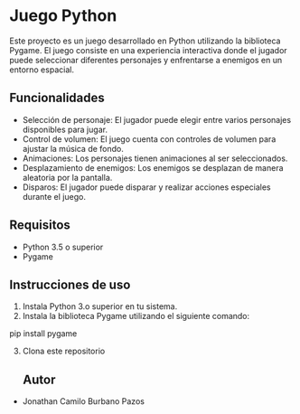 # Juego Python

Este proyecto es un juego desarrollado en Python utilizando la biblioteca Pygame. 
El juego consiste en una experiencia interactiva donde el jugador puede seleccionar diferentes personajes y enfrentarse a enemigos en un entorno espacial.

## Funcionalidades

- Selección de personaje: El jugador puede elegir entre varios personajes disponibles para jugar.
- Control de volumen: El juego cuenta con controles de volumen para ajustar la música de fondo.
- Animaciones: Los personajes tienen animaciones al ser seleccionados.
- Desplazamiento de enemigos: Los enemigos se desplazan de manera aleatoria por la pantalla.
- Disparos: El jugador puede disparar y realizar acciones especiales durante el juego.

## Requisitos

- Python 3.5 o superior
- Pygame

## Instrucciones de uso

1. Instala Python 3.o superior en tu sistema.
2. Instala la biblioteca Pygame utilizando el siguiente comando:

pip install pygame


3. Clona este repositorio

   ## Autor

- Jonathan Camilo Burbano Pazos




